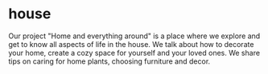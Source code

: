 # house
Our project "Home and everything around" is a place where we explore and get to know all aspects of life in the house. We talk about how to decorate your home, create a cozy space for yourself and your loved ones. We share tips on caring for home plants, choosing furniture and decor.
